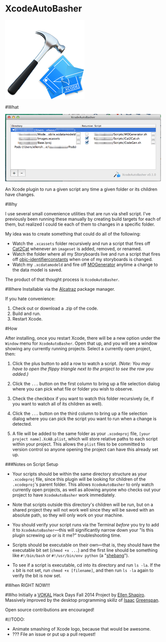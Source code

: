 XcodeAutoBasher
=================

![](XcodeAutoBasher/XcodeAutoBasher/xcab_logo.png)

#What

![](screenshot.png)

An Xcode plugin to run a given script any time a given folder or its children have changes. 

#Why

I use several small convenience utilities that are run via shell script. I've previously been running these manually by creating build targets for each of them, but realized I could tie each of them to changes in a specific folder. 

My idea was to create something that could do all of the following: 

- Watch the `.xcassets` folder recursively and run a script that fires off [Cat2Cat](http://github.com/vokalinteractive/Cat2Cat) whenever an `imageset` is added, removed, or renamed. 
- Watch the folder where all my Storyboards live and run a script that fires off [objc-identifierconstants](https://github.com/square/objc-codegenutils) when one of my storyboards is changed. 
- Watch my `.xcdatamodeld` and fire off [MOGenerator](https://github.com/rentzsch/mogenerator) anytime a change to the data model is saved. 

The product of that thought process is `XcodeAutoBasher`. 

#Where
Installable via the [Alcatraz](http://alcatraz.io) package manager. 

If you hate convenience: 

1. Check out or download a .zip of the code. 
2. Build and run. 
3. Restart Xcode. 

#How

After installing, once you restart Xcode, there will be a new option under the `Window` menu for `XcodeAutoBasher`. Open that up, and you will see a window showing any currently running projects. Select a currently open project, then:  

1. Click the plus button to add a row to watch a script. *(Note: You may have to open the flippy triangle next to the project to see the row you added.)*

2. Click the `...` button on the first column to bring up a file selection dialog where you can pick what file or folder you wish to observe.

3. Check the checkbox if you want to watch this folder recursively (ie, if you want to watch all of its children as well).

4. Click the `...` button on the third column to bring up a file selection dialog where you can pick the script you want to run when a change is detected. 

5. A file will be added to the same folder as your `.xcodeproj` file, `[your project name].XcAB.plist`, which will store relative paths to each script within your project. This allows the `plist` files to be committed to version control so anyone opening the project can have this already set up. 

###Notes on Script Setup
- Your scripts should be within the same directory structure as your `.xcodeproj` file, since this plugin will be looking for children of the `.xcodeproj`'s parent folder. This allows `XcodeAutoBasher` to only watch currently open projects, as well as allowing anyone who checks out your project to have `XcodeAutoBasher` work immediately.

-  Note that scripts outside this directory's children will be run, but on a shared project they will not work well since they will be saved with an absolute path, so they will only work on your machine. 

- You should verify your script runs via the Terminal *before* you try to add it to `XcodeAutoBasher`—this will significantly narrow down your "Is this plugin screwing up or is it me?" troubleshooting time.  

- Scripts should be executable on their own—that is, they should have the executable bit set (`chmod +x ...`) and the first line should be something like `#!/bin/bash` or `#!/usr/bin/env python` (a "[shebang](http://en.wikipedia.org/wiki/Shebang_(Unix))").

- To see if a script is executable, cd into its directory and run `ls -la`. If the `x` bit is not set, run `chmod +x [filename]`, and then run `ls -la` again to verify the bit is now set. 

#When
RIGHT NOW!!!

#Who
Initially a [VOKAL](http://www.vokalinteractive.com) Hack Days Fall 2014 Project by [Ellen Shapiro](http://github.com/designatednerd). Massively improved by the desktop programming skillz of [Isaac](http://github.com/ilg) [Greenspan](http://github.com/vokal-isaac). 

Open source contributions are encouraged!

#//TODO: 
- Animate smashing of Xcode logo, because that would be awesome. 
- ??? File an issue or put up a pull request!